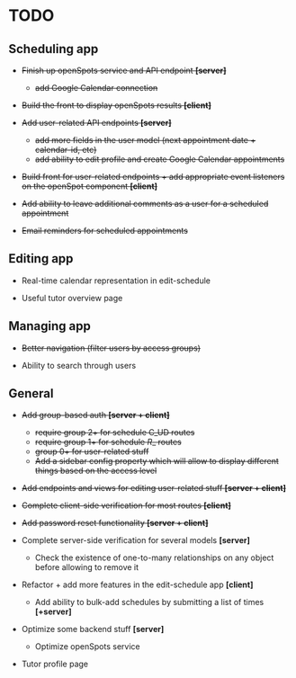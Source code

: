 # TODO #

## Scheduling app ##

* ~~Finish up openSpots service and API endpoint **[server]**~~
  - ~~add Google Calendar connection~~

* ~~Build the front to display openSpots results **[client]**~~

* ~~Add user-related API endpoints **[server]**~~
  - ~~add more fields in the user model (next appointment date + calendar-id, etc)~~
  - ~~add ability to edit profile and create Google Calendar appointments~~

* ~~Build front for user-related endpoints + add appropriate event listeners on the openSpot component **[client]**~~

* ~~Add ability to leave additional comments as a user for a scheduled appointment~~

* ~~Email reminders for scheduled appointments~~


## Editing app ##

* Real-time calendar representation in edit-schedule

* Useful tutor overview page

## Managing app ##

* ~~Better navigation (filter users by access groups)~~

* Ability to search through users

## General ##

* ~~Add group-based auth **[server + client]**~~
  - ~~require group 2+ for schedule C_UD routes~~
  - ~~require group 1+ for schedule _R__ routes~~
  - ~~group 0+ for user-related stuff~~
  - ~~Add a sidebar config property which will allow to display different things based on the access level~~

* ~~Add endpoints and views for editing user-related stuff **[server + client]**~~

* ~~Complete client-side verification for most routes **[client]**~~

* ~~Add password reset functionality **[server + client]**~~

* Complete server-side verification for several models **[server]**
  - Check the existence of one-to-many relationships on any object before allowing to remove it

* Refactor + add more features in the edit-schedule app **[client]**
  - Add ability to bulk-add schedules by submitting a list of times **[+server]**

* Optimize some backend stuff **[server]**
  - Optimize openSpots service

* Tutor profile page